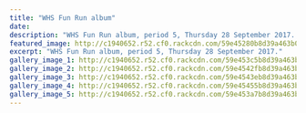```yaml
---
title: "WHS Fun Run album"
date: 
description: "WHS Fun Run album, period 5, Thursday 28 September 2017..."
featured_image: http://c1940652.r52.cf0.rackcdn.com/59e45280b8d39a463b0002f2/cover-photo-of-girls-jumping-in-air.jpg
excerpt: "WHS Fun Run album, period 5, Thursday 28 September 2017."
gallery_image_1: http://c1940652.r52.cf0.rackcdn.com/59e453c5b8d39a463b000300/22008214_866114910204283_2074614341865346292_n.jpg
gallery_image_2: http://c1940652.r52.cf0.rackcdn.com/59e4542fb8d39a463b00030e/22046039_866111330204641_8782012736487820898_n.jpg
gallery_image_3: http://c1940652.r52.cf0.rackcdn.com/59e4543eb8d39a463b000310/22046385_866112883537819_7460811769267975695_n.jpg
gallery_image_4: http://c1940652.r52.cf0.rackcdn.com/59e45455b8d39a463b000312/22046460_866111713537936_7136715632067039839_n.jpg
gallery_image_5: http://c1940652.r52.cf0.rackcdn.com/59e453a7b8d39a463b0002fc/22008119_866115846870856_4518022441329026263_n.jpg
---
```

